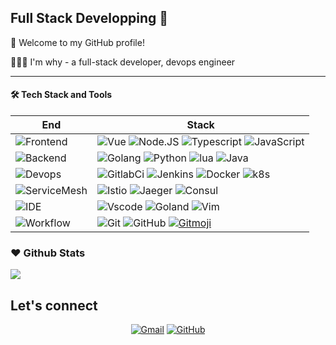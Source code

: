 ## Full Stack Developping 👋


🎉 Welcome to my GitHub profile!

👨🏻‍💻 I'm why - a full-stack developer, devops engineer


---

#### 🛠 Tech Stack and Tools

| End | Stack |
| -------------------------------------------------------------------- | --------------------------------------------------------------------------------------------------------------------------------------------------------------------------------------------------------------------------------------------------------------------------------------------------------------------------- |
| ![Frontend](https://img.shields.io/badge/-Frontend-black?style=flat) | ![Vue](https://img.shields.io/badge/-Vue-fff?style=flat&logo=vue.js) ![Node.JS](https://img.shields.io/badge/-Node.JS-fff?&logo=Node.JS) ![Typescript](https://img.shields.io/badge/-Typescript-fff?&logo=Typescript&logoColor=blue) ![JavaScript](https://img.shields.io/badge/-JavaScript-yellow?style=flat&logo=javascript&logoColor=white) |
| ![Backend](https://img.shields.io/badge/-Backend-black?style=flat) | ![Golang](https://img.shields.io/badge/-Golang-F0F8FF?style=flat&logo=go)  ![Python](https://img.shields.io/badge/-Python-blue?style=flat&logo=python&logoColor=white) ![lua](https://img.shields.io/badge/-Lua-0170fe?style=flat&logo=Lua) ![Java](https://img.shields.io/badge/Java-8-red) |
| ![Devops](https://img.shields.io/badge/-Devops-black?style=flat) | ![GitlabCi](https://img.shields.io/badge/-GitlabCi-orange?style=flat&logo=gitlab&logoColor=white) ![Jenkins](https://img.shields.io/badge/-Jenkins-D24939?style=flat&logo=Jenkins&logoColor=white) ![Docker](https://img.shields.io/badge/-Docker-cbe3f2?style=flat&logo=docker) ![k8s](https://img.shields.io/badge/-Kubernetes-CEF1D1?style=flat&logo=Kubernetes)  |
| ![ServiceMesh](https://img.shields.io/badge/-ServiceMesh-black?style=flat) | ![Istio](https://img.shields.io/badge/Istio-466BB0.svg?&style=flat&logo=Istio&logoColor=white) ![Jaeger](https://img.shields.io/badge/Jaeger-66CFE3.svg?&style=flat&logo=Jaeger&logoColor=white) ![Consul](https://img.shields.io/badge/Consul-D3377B?style=flat&logo=consul&logoColor=white) |
| ![IDE](https://img.shields.io/badge/-IDE-black?style=flat) | ![Vscode](https://img.shields.io/badge/-Vscode-blue?style=flat&logo=VisualStudioCode ) ![Goland](https://img.shields.io/badge/-Goland-3a3a3a?style=flat&logo=goland) ![Vim](https://img.shields.io/badge/-VIM-007ACC?style=flat&logo=vim) |
| ![Workflow](https://img.shields.io/badge/-Ohter-black?style=flat) | ![Git](https://img.shields.io/badge/-Git-black?style=flat&logo=git) ![GitHub](https://img.shields.io/badge/-GitHub-black?style=flat&logo=github)     [![Gitmoji][gitmoji]][gcw] |

[gitHub-action]: https://img.shields.io/badge/-GitHub_Actions-black?style=flat&logo=github
[gitmoji]: https://img.shields.io/badge/-😉_Gitmoji_Commit_Workflow-black?style=flat
[gcw]: https://github.com/arvinxx/gitmoji-commit-workflow





### ❤️ Github Stats

![](https://github-readme-stats.vercel.app/api?username=why19970628&show_icons=true&theme=vue&hide_title=true)



## Let's connect 
<p align="center">
	<a href="mailto:why967177569@163.com"><img src="https://img.icons8.com/bubbles/50/000000/gmail.png" alt="Gmail"/></a>
	<a href="https://github.com/why19970628"><img src="https://img.icons8.com/bubbles/50/000000/github.png" alt="GitHub"/></a>
</p>


